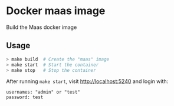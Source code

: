 Docker maas image
===

Build the Maas docker image

Usage
---

``` bash
> make build  # Create the "maas" image
> make start  # Start the container
> make stop   # Stop the container
```

After running `make start`, visit <http://localhost:5240> and login with:

```
usernames: "admin" or "test"
password: test
```
